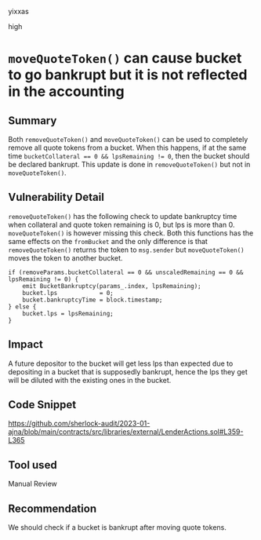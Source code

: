 yixxas

high

# `moveQuoteToken()` can cause bucket to go bankrupt but it is not reflected in the accounting

## Summary
Both `removeQuoteToken()` and `moveQuoteToken()` can be used to completely remove all quote tokens from a bucket. When this happens, if at the same time `bucketCollateral == 0 && lpsRemaining != 0`, then the bucket should be declared bankrupt. This update is done in `removeQuoteToken()` but not in `moveQuoteToken()`.

## Vulnerability Detail
`removeQuoteToken()` has the following check to update bankruptcy time when collateral and quote token remaining is 0, but lps is more than 0. `moveQuoteToken()` is however missing this check. Both this functions has the same effects on the `fromBucket` and the only difference is that `removeQuoteToken()` returns the token to `msg.sender` but `moveQuoteToken()` moves the token to another bucket.

```solidity
if (removeParams.bucketCollateral == 0 && unscaledRemaining == 0 && lpsRemaining != 0) {
	emit BucketBankruptcy(params_.index, lpsRemaining);
	bucket.lps            = 0;
	bucket.bankruptcyTime = block.timestamp;
} else {
	bucket.lps = lpsRemaining;
}
```

## Impact
A future depositor to the bucket will get less lps than expected due to depositing in a bucket that is supposedly bankrupt, hence the lps they get will be diluted with the existing ones in the bucket.

## Code Snippet
https://github.com/sherlock-audit/2023-01-ajna/blob/main/contracts/src/libraries/external/LenderActions.sol#L359-L365

## Tool used

Manual Review

## Recommendation
We should check if a bucket is bankrupt after moving quote tokens.

